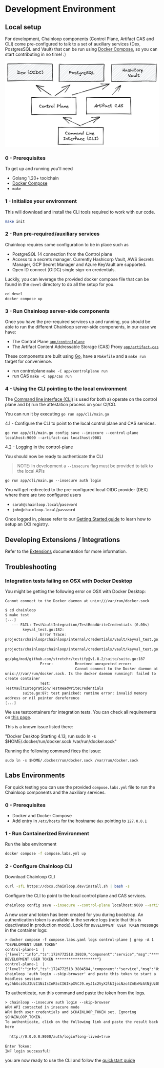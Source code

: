 # Development Environment

## Local setup

For development, Chainloop components (Control Plane, Artifact CAS and CLI) come pre-configured to talk to a set of auxiliary services (Dex, PostgresSQL and Vault) that can be run using [Docker Compose](https://docs.docker.com/compose/), so you can start contributing in no time! :)

![development environment](../docs/img/dev-env-overview.png)

### 0 - Prerequisites

To get up and running you'll need

- Golang 1.20+ toolchain
- [Docker Compose](https://docs.docker.com/compose/)
- `make`

### 1 - Initialize your environment

This will download and install the CLI tools required to work with our code.

```sh
make init
```

### 2 - Run pre-required/auxiliary services

Chainloop requires some configuration to be in place such as

- PostgreSQL 14 connection from the Control plane
- Access to a secrets manager. Currently Hashicorp Vault, AWS Secrets Manager, GCP Secret Manager and Azure KeyVault are supported.
- Open ID connect (OIDC) single sign-on credentials.

Luckily, you can leverage the provided docker compose file that can be found in the `devel` directory to do all the setup for you.

```
cd devel
docker compose up
```

### 3 - Run Chainloop server-side components

Once you have the pre-required services up and running, you should be able to run the different Chainloop server-side components, in our case we have:

- The Control Plane [`app/controlplane`](../app/controlplane/)
- The Artifact Content Addressable Storage (CAS) Proxy [`app/artifact-cas`](../app/artifact-cas/)

These components are built using [Go](https://go.dev/), have a `Makefile` and a `make run` target for convenience.

- run controlplane `make -C app/controlplane run`
- run CAS `make -C app/cas run`

### 4 - Using the CLI pointing to the local environment

The [Command line interface (CLI)](../app/cli/) is used for both a) operate on the control plane and b) run the attestation process on your CI/CD.

You can run it by executing `go run app/cli/main.go`

4.1 - Configure the CLI to point to the local control plane and CAS services.

```
go run app/cli/main.go config save --insecure --control-plane localhost:9000 --artifact-cas localhost:9001
```

4.2 - Logging in the control-plane

You should now be ready to authenticate the CLI

> NOTE: In development a `--insecure` flag must be provided to talk to the local APIs

```
go run app/cli/main.go --insecure auth login
```

You will get redirected to the pre-configured local OIDC provider (DEX) where there are two configured users

- `sarah@chainloop.local`/`password`
- `john@chainloop.local`/`password`

Once logged in, please refer to our [Getting Started guide](https://docs.chainloop.dev/getting-started/setup) to learn how to setup an OCI registry.

## Developing Extensions / Integrations

Refer to the [Extensions](../app/controlplane/plugins/README.md) documentation for more information.


## Troubleshooting

### Integration tests failing on OSX with Docker Desktop

You might be getting the following error on OSX with Docker Desktop:

```
Cannot connect to the Docker daemon at unix:///var/run/docker.sock
```

```
$ cd chainloop
$ make test
[...]
   --- FAIL: TestVaultIntegration/TestReadWriteCredentials (0.00s)
        keyval_test.go:182:
                Error Trace:    projects/chainloop/chainloop/internal/credentials/vault/keyval_test.go:182
                                                        projects/chainloop/chainloop/internal/credentials/vault/keyval_test.go:207
                                                        go/pkg/mod/github.com/stretchr/testify@v1.8.2/suite/suite.go:187
                Error:          Received unexpected error:
                                Cannot connect to the Docker daemon at unix:///var/run/docker.sock. Is the docker daemon running?: failed to create container
                Test:           TestVaultIntegration/TestReadWriteCredentials
        suite.go:87: test panicked: runtime error: invalid memory address or nil pointer dereference
[...]
```

We use testcontainers for integration tests. You can check all requirements on [this page](https://www.testcontainers.org/supported_docker_environment/).

This is a known issue listed there:

"Docker Desktop Starting 4.13, run sudo ln -s $HOME/.docker/run/docker.sock /var/run/docker.sock"

Running the following command fixes the issue:

```
sudo ln -s $HOME/.docker/run/docker.sock /var/run/docker.sock
```

## Labs Environments

For quick testing you can use the provided `compose.labs.yml` file to run the Chainloop components and the auxiliary services.

### 0 - Prerequisites

- Docker and Docker Compose
- Add entry in `/etc/hosts` for the hostname `dex` pointing to `127.0.0.1`


### 1 - Run Containerized Environment

Run the labs environment

```sh
docker compose -f compose.labs.yml up
```


### 2 - Configure Chainloop CLI

Download Chainloop CLI

```sh
curl -sfL https://docs.chainloop.dev/install.sh | bash -s
```

Configure the CLI to point to the local control plane and CAS services.

```sh
chainloop config save --insecure --control-plane localhost:9000 --artifact-cas localhost:9001
```

A new user and token has been created for you during bootstrap. An authentication token is available in the service logs (note that this is deactivated in production mode).
Look for `DEVELOPMENT USER TOKEN` message in the container logs:
```
> docker compose -f compose.labs.yaml logs control-plane | grep -A 1  "DEVELOPMENT USER TOKEN"
control-plane-1  | {"level":"info","ts":1724772518.38039,"component":"service","msg":"******************* DEVELOPMENT USER TOKEN *******************"}
control-plane-1  | {"level":"info","ts":1724772518.3804584,"component":"service","msg":"Use chainloop 'auth login --skip-browser' and paste this token to start a headless session: eyJhbGciOiJIUzI1NiIsInR5cCI6IkpXVCJ9.eyJ1c2VyX2lkIjoiNzc4ZmExMzAtNjUzOS00ZTVmLThlYmYtMGQyZTkxYjRlNmM5IiwiaXNzIjoiY3AuY2hhaW5sb29wIiwiYXVkIjpbInVzZXItYXV0aC5jaGFpbmxvb3AiXSwiZXhwIjoxNzI3MzY0NTE4fQ.nyQtlR3bpc0VIna_UIKlXcx62gwG1dbuhkVm22fEXv4"}
```

To authenticate, run this command and paste the token from the logs.
```
> chainloop --insecure auth login --skip-browser
WRN API contacted in insecure mode
WRN Both user credentials and $CHAINLOOP_TOKEN set. Ignoring $CHAINLOOP_TOKEN.
To authenticate, click on the following link and paste the result back here

  http://0.0.0.0:8000/auth/login?long-lived=true

Enter Token:
INF login successful!
```

you are now ready to use the CLI and follow the [quickstart guide](https://docs.chainloop.dev/quickstart) 
